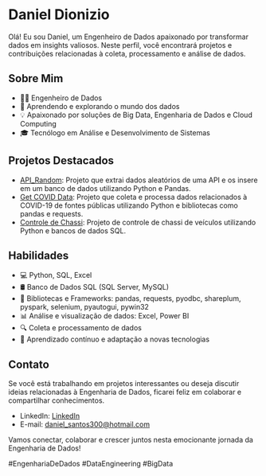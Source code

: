 # Daniel Dionizio

Olá! Eu sou Daniel, um Engenheiro de Dados apaixonado por transformar dados em insights valiosos. Neste perfil, você encontrará projetos e contribuições relacionadas à coleta, processamento e análise de dados.

## Sobre Mim

- 👨‍💻 Engenheiro de Dados
- 🌱 Aprendendo e explorando o mundo dos dados
- 💡 Apaixonado por soluções de Big Data, Engenharia de Dados e Cloud Computing
- 🎓 Tecnólogo em Análise e Desenvolvimento de Sistemas

## Projetos Destacados

- [API_Random](https://github.com/SR-Dionizio/API_Random): Projeto que extrai dados aleatórios de uma API e os insere em um banco de dados utilizando Python e Pandas.
- [Get COVID Data](https://github.com/SR-Dionizio/get_covid_data): Projeto que coleta e processa dados relacionados à COVID-19 de fontes públicas utilizando Python e bibliotecas como pandas e requests.
- [Controle de Chassi](https://github.com/SR-Dionizio/Controle_de_Chassi): Projeto de controle de chassi de veículos utilizando Python e bancos de dados SQL.

## Habilidades

- 💻 Python, SQL, Excel
- 🛢️ Banco de Dados SQL (SQL Server, MySQL)
- 🐍 Bibliotecas e Frameworks: pandas, requests, pyodbc, shareplum, pyspark, selenium, pyautogui, pywin32
- 📊 Análise e visualização de dados: Excel, Power BI
- 🔍 Coleta e processamento de dados
- 🧠 Aprendizado contínuo e adaptação a novas tecnologias

## Contato

Se você está trabalhando em projetos interessantes ou deseja discutir ideias relacionadas à Engenharia de Dados, ficarei feliz em colaborar e compartilhar conhecimentos.

- LinkedIn: [LinkedIn](https://www.linkedin.com/in/daniel-dionizio-santos/)
- E-mail: daniel_santos300@hotmail.com

Vamos conectar, colaborar e crescer juntos nesta emocionante jornada da Engenharia de Dados!

#EngenhariaDeDados #DataEngineering #BigData
